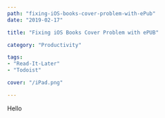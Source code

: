 ```yaml
---
path: "fixing-iOS-books-cover-problem-with-ePub"
date: "2019-02-17"

title: "Fixing iOS Books Cover Problem with ePUB"

category: "Productivity"

tags: 
- "Read-It-Later"
- "Todoist"

cover: "/iPad.png"

---
```


Hello 

